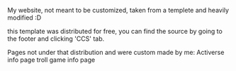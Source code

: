 My website, not meant to be customized, taken from a templete and heavily modified :D

this template was distributed for free, you can find the source by going to the footer and clicking 'CCS' tab.

Pages not under that distribution and were custom made by me:
Activerse info page
troll game info page 
